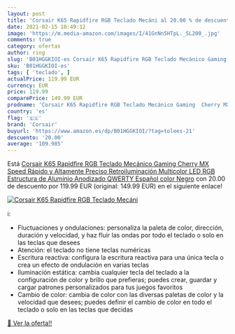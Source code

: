 ```yaml
---
layout: post
title: 'Corsair K65 Rapidfire RGB Teclado Mecáni al 20.00 % de descuento'
date: 2021-02-15 10:49:12
image: 'https://m.media-amazon.com/images/I/41GnNn5HTpL._SL200_.jpg'
comments: true
category: ofertas
author: ring
slug: 'B01HGGKIOI-es Corsair K65 Rapidfire RGB Teclado Mecánico Gaming Cherry...'
sku: 'B01HGGKIOI-es'
tags: [ 'teclado', ]
actualPrice: 119.99 EUR
currency: EUR
price: 119.99
comparePrice: 149.99 EUR
prodname: 'Corsair K65 Rapidfire RGB Teclado Mecánico Gaming  Cherry MX Speed  Rápido y Altamente Preciso  Retroiluminación Multicolor LED RGB  Estructura de Aluminio Anodizado  QWERTY Español  color Negro'
country: 'es'
flag: '🇪🇸'
brand: 'Corsair'
buyurl: 'https://www.amazon.es/dp/B01HGGKIOI/?tag=tolees-21'
descuento: '20.00'
average: '109.985'
---
```


Está [Corsair K65 Rapidfire RGB Teclado Mecánico Gaming  Cherry MX Speed  Rápido y Altamente Preciso  Retroiluminación Multicolor LED RGB  Estructura de Aluminio Anodizado  QWERTY Español  color Negro](https://www.amazon.es/dp/B01HGGKIOI/?tag=tolees-21) con 20.00 de descuento por 119.99 EUR (original: 149.99 EUR) en el siguiente enlace!

[![Corsair K65 Rapidfire RGB Teclado Mecáni](https://m.media-amazon.com/images/I/41GnNn5HTpL._SL200_.jpg)](https://www.amazon.es/dp/B01HGGKIOI/?tag=tolees-21)

ℹ️:

- Fluctuaciones y ondulaciones: personaliza la paleta de color, dirección, duración y velocidad, y haz fluir las ondas por todo el teclado o solo en las teclas que desees
- Atención: el teclado no tiene teclas numéricas
- Escritura reactiva: configura la escritura reactiva para una única tecla o crea un efecto de ondulación en varias teclas
- Iluminación estática: cambia cualquier tecla del teclado a la configuración de color y brillo que prefieras; puedes crear, guardar y cargar patrones personalizados para tus juegos favoritos
- Cambio de color: cambia de color con las diversas paletas de color y la velocidad que desees; puedes definir el cambio de color en todo el teclado o solo en las teclas que decidas

[🛒 Ver la oferta!!](https://www.amazon.es/dp/B01HGGKIOI/?tag=tolees-21)
